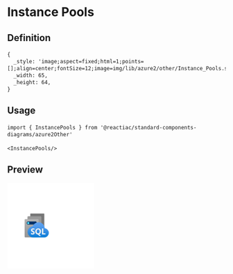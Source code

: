 # Instance Pools

## Definition

```
{
  _style: 'image;aspect=fixed;html=1;points=[];align=center;fontSize=12;image=img/lib/azure2/other/Instance_Pools.svg;strokeColor=none;',
  _width: 65,
  _height: 64,
}
```

## Usage

```
import { InstancePools } from '@reactiac/standard-components-diagrams/azure2Other'

<InstancePools/>
```

## Preview

<img src="./instance-pools.png" width="200"/>
